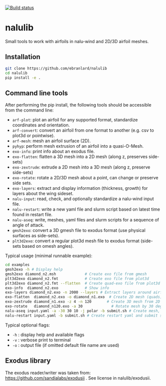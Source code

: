 [![Build status](https://github.com/ebranlard/nalulib/workflows/Tests/badge.svg)](https://github.com/ebranlard/nalulib/actions?query=workflow%3A%22Tests%22)

# nalulib

Small tools to work with airfoils in nalu-wind and 2D/3D airfoil meshes.

## Installation

```bash
git clone https://github.com/ebranlard/nalulib
cd nalulib
pip install -e .
```

## Command line tools 
After performing the pip install, the following tools should be accessible from the command line:

 - `arf-plot`: plot an airfoil for any supported format, standardize coordinates and orientation.
 - `arf-convert`: convert an airfoil from one format to another (e.g. csv to plot3d or pointwise).
 - `arf-mesh`: mesh an airfoil surface (2D).
 - `pyhyp`: perform mesh extrusion of an airfoil into a quasi-O-Mesh.
 - `exo-info`: print info about an exodus file.
 - `exo-flatten`: flatten a 3D mesh into a 2D mesh (along z, preserves side-sets)
 - `exo-zextrude`: extrude a 2D mesh into a 3D mesh (along z, preserve side-sets)
 - `exo-rotate`: rotate a 2D/3D mesh about a point, can change or preserve side sets.
 - `exo-layers`: extract and display information (thickness, growth) for layers about the wing sideset.
 - `nalu-input`: read, check, and optionally standardize a nalu-wind input file.
 - `nalu-restart`: write a new yaml file and slurm script based on latest time found in restart file.
 - `nalu-aseq`: write, meshes, yaml files and slurm scripts  for a sequence of angle of attack.
 - `gmsh2exo`: convert a 3D gmesh file to exodus format (use physical surfaces as side-sets).
 - `plt3d2exo`: convert a regular plot3d mesh file to exodus format (side-sets based on omesh angles). 




Typical usage (minimal runnable example):
```bash
cd examples
gmsh2exo -h # Display help
gmsh2exo diamond_n2.msh             # Create exo file from gmesh
plt3d2exo diamond_n2.fmt            # Create exo file from plot3d
plt3d2exo diamond_n2.fmt --flatten  # Create quad-exo file from plot3d
exo-info  diamond_n2.exo            # Show info
exo-layers diamond_n2.exo -n 2000 --layers # Extract layers around airfoil and diagnostics
exo-flatten  diamond_n2.exo -o diamond_n1.exo  # Create 2D mesh (quads) from 3D mesh (hexs)
exo-zextrude diamond_n1.exo -z 4 -n 120       # Create 3D mesh from 2D mesh
exo-rotate   diamond_n120.exo -a 30             # Rotate mesh by 30 deg
nalu-aseq input.yaml -a -30 30 10 -j polar -b submit.sh # Create mesh, yaml, submit for polar
nalu-restart input.yaml -b submit.sh # Create restart yaml and submit script
```

Typical optional flags:

 - `-h` : display help and available flags
 - `-v` : verbose print to terminal
 - `-o` : output file (if omitted default file name are used)


## Exodus library
The exodus reader/writer was taken from: https://github.com/sandialabs/exodusii . See license in nalulib/exodusii.

